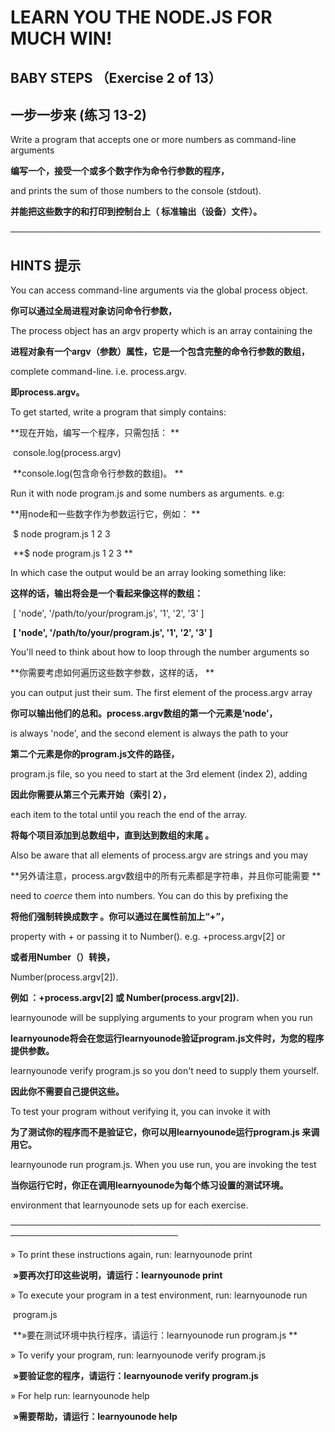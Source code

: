 # LEARN YOU THE NODE.JS FOR MUCH WIN!  





   

## BABY STEPS （Exercise 2 of 13） 

## 一步一步来 (练习 13-2) 



   

  Write a program that accepts one or more numbers as command-line arguments  

  **编写一个，接受一个或多个数字作为命令行参数的程序，**

  and prints the sum of those numbers to the console (stdout).  

  **并能把这些数字的和打印到控制台上（ 标准输出（设备）文件）。**

   

 ──────────────────────────────────────────────────

   

 ## HINTS 提示  



   

  You can access command-line arguments via the global process object. 

  **你可以通过全局进程对象访问命令行参数，**

  The process object has an argv property which is an array containing the  

  **进程对象有一个argv（参数）属性，它是一个包含完整的命令行参数的数组，**

  complete command-line. i.e. process.argv.  

  **即process.argv。**

   

  To get started, write a program that simply contains:  

  **现在开始，编写一个程序，只需包括：   **

​     console.log(process.argv)  

​     **console.log(包含命令行参数的数组)。  **

  Run it with node program.js and some numbers as arguments. e.g:  

  **用node和一些数字作为参数运行它，例如： **  

​     $ node program.js 1 2 3  

​     **$ node program.js 1 2 3 **

   

  In which case the output would be an array looking something like:  

  **这样的话，输出将会是一个看起来像这样的数组：**

​     [ 'node', '/path/to/your/program.js', '1', '2', '3' ]  

​     **[ 'node', '/path/to/your/program.js', '1', '2', '3' ]**

   

  You'll need to think about how to loop through the number arguments so

  **你需要考虑如何遍历这些数字参数，这样的话，   **   

  you can output just their sum. The first element of the process.argv array  

  **你可以输出他们的总和。process.argv数组的第一个元素是‘node’，** 

  is always 'node', and the second element is always the path to your  

  **第二个元素是你的program.js文件的路径，**   

  program.js file, so you need to start at the 3rd element (index 2), adding  

  **因此你需要从第三个元素开始（索引 2），**

  each item to the total until you reach the end of the array.  

  **将每个项目添加到总数组中，直到达到数组的末尾 。**

  Also be aware that all elements of process.argv are strings and you may  

  **另外请注意，process.argv数组中的所有元素都是字符串，并且你可能需要 **

  need to *coerce* them into numbers. You can do this by prefixing the 

  **将他们强制转换成数字 。你可以通过在属性前加上“+”，** 

  property with + or passing it to Number(). e.g. +process.argv[2] or  

  **或者用Number（）转换，**

  Number(process.argv[2]).  

  **例如 ：+process.argv[2] 或 Number(process.argv[2]).**  

   

  learnyounode will be supplying arguments to your program when you run  

  **learnyounode将会在您运行learnyounode验证program.js文件时，为您的程序提供参数。**

  learnyounode verify program.js so you don't need to supply them yourself.  

  **因此你不需要自己提供这些。**

  To test your program without verifying it, you can invoke it with 

  **为了测试你的程序而不是验证它，你可以用learnyounode运行program.js    来调用它。**

  learnyounode run program.js. When you use run, you are invoking the test  

  **当你运行它时，你正在调用learnyounode为每个练习设置的测试环境。**

  environment that learnyounode sets up for each exercise.  

   

 ─────────────────────────────────────────────────────────────────────────────  

   

   » To print these instructions again, run: learnyounode print    

​      **»要再次打印这些说明，请运行：learnyounode print**              

   » To execute your program in a test environment, run: learnyounode run                                                                            

​     program.js                                                   

​     **»要在测试环境中执行程序，请运行：learnyounode run program.js **                                                                 

   » To verify your program, run: learnyounode verify program.js      

​      **»要验证您的程序，请运行：learnyounode verify program.js**           

   » For help run: learnyounode help   

​      **»需要帮助，请运行：learnyounode help** 